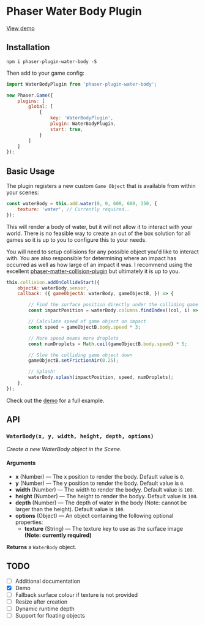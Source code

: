 # Phaser Water Body Plugin
[View demo](https://jorbascrumps.github.io/phaser-plugin-water-body/)

## Installation
```
npm i phaser-plugin-water-body -S
```
Then add to your game config:
```js
import WaterBodyPlugin from 'phaser-plugin-water-body';

new Phaser.Game({
    plugins: [
        global: [
            {
                key: 'WaterBodyPlugin',
                plugin: WaterBodyPlugin,
                start: true,
            }
        ]
    ]
});
```

## Basic Usage
The plugin registers a new custom `Game Object` that is available from within your scenes:
```javascript
const waterBody = this.add.water(0, 0, 600, 600, 350, {
    texture: 'water', // Currently required..
});
```
This will render a body of water, but it will not allow it to interact with your world. There is no feasible way to create an out of the box solution for all games so it is up to you to configure this to your needs.

You will need to setup collisions for any possible object you'd like to interact with. You are also responsible for determining where an impact has occurred as well as how large of an impact it was. I recommend using the excellent [phaser-matter-collision-plugin](https://github.com/mikewesthad/phaser-matter-collision-plugin) but ultimately it is up to you.
```js
this.collision.addOnCollideStart({
    objectA: waterBody.sensor,
    callback: ({ gameObjectA: waterBody, gameObjectB, }) => {

        // Find the surface position directly under the colliding game object
        const impactPosition = waterBody.columns.findIndex((col, i) => col.x >= gameObjectB.x && i);

        // Calculate speed of game object on impact
        const speed = gameObjectB.body.speed * 3;

        // More speed means more droplets
        const numDroplets = Math.ceil(gameObjectB.body.speed) * 5;

        // Slow the colliding game object down
        gameObjectB.setFrictionAir(0.25);

        // Splash!
        waterBody.splash(impactPosition, speed, numDroplets);
    },
});
```
Check out the [demo](https://github.com/jorbascrumps/phaser-plugin-water-body/blob/master/docs/demo.js) for a full example.

## API

### `WaterBody(x, y, width, height, depth, options)`
_Create a new WaterBody object in the Scene._
#### Arguments
* **x** (Number) &mdash; The x position to render the body. Default value is `0`.
* **y** (Number) &mdash; The y position to render the body. Default value is `0`.
* **width** (Number) &mdash; The width to render the bodyy. Default value is `100`.
* **height** (Number) &mdash; The height to render the bodyy. Default value is `100`.
* **depth** (Number) &mdash; The depth of water in the body (Note: cannot be larger than the height). Default value is `100`.
* **options** (Object) &mdash; An object containing the following optional properties:
  * **texture** (String) &mdash; The texture key to use as the surface image **(Note: currently required)**

**Returns** a `WaterBody` object.

## TODO
- [ ] Additional documentation
- [x] Demo
- [ ] Fallback surface colour if texture is not provided
- [ ] Resize after creation
- [ ] Dynamic runtime depth
- [ ] Support for floating objects
